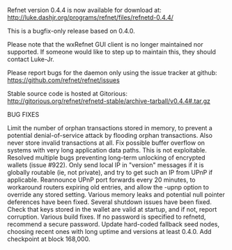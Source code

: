 Refnet version 0.4.4 is now available for download at:
http://luke.dashjr.org/programs/refnet/files/refnetd-0.4.4/

This is a bugfix-only release based on 0.4.0.

Please note that the wxRefnet GUI client is no longer maintained nor supported. If someone would like to step up to maintain this, they should contact Luke-Jr.

Please report bugs for the daemon only using the issue tracker at github:
https://github.com/refnet/refnet/issues

Stable source code is hosted at Gitorious:
http://gitorious.org/refnet/refnetd-stable/archive-tarball/v0.4.4#.tar.gz

BUG FIXES

Limit the number of orphan transactions stored in memory, to prevent a potential denial-of-service attack by flooding orphan transactions. Also never store invalid transactions at all.
Fix possible buffer overflow on systems with very long application data paths. This is not exploitable.
Resolved multiple bugs preventing long-term unlocking of encrypted wallets (issue #922).
Only send local IP in "version" messages if it is globally routable (ie, not private), and try to get such an IP from UPnP if applicable.
Reannounce UPnP port forwards every 20 minutes, to workaround routers expiring old entries, and allow the -upnp option to override any stored setting.
Various memory leaks and potential null pointer deferences have been
fixed.
Several shutdown issues have been fixed.
Check that keys stored in the wallet are valid at startup, and if not,
report corruption.
Various build fixes.
If no password is specified to refnetd, recommend a secure password.
Update hard-coded fallback seed nodes, choosing recent ones with long uptime and versions at least 0.4.0.
Add checkpoint at block 168,000.

